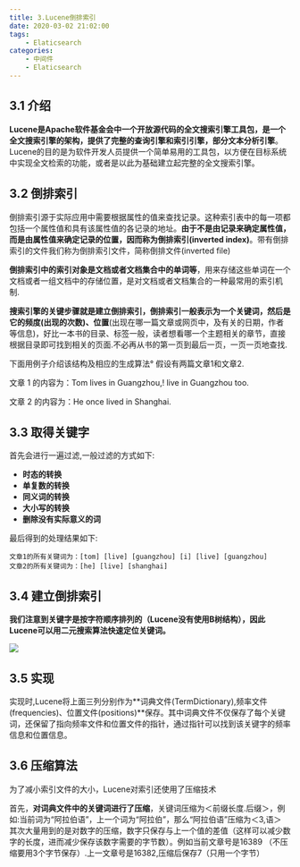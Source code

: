 ```yaml
---
title: 3.Lucene倒排索引
date: 2020-03-02 21:02:00
tags:
    - Elaticsearch
categories:
    - 中间件
    - Elaticsearch
---
```


## 3.1 介绍

**Lucene是Apache软件基金会中一个开放源代码的全文搜索引擎工具包，是一个全文搜索引擎的架构，提供了完整的查询引擎和索引引擎，部分文本分析引擎**。Lucene的目的是为软件开发人员提供一个简单易用的工具包，以方便在目标系统中实现全文检索的功能，或者是以此为基础建立起完整的全文搜索引擎。

## 3.2 倒排索引

倒排索引源于实际应用中需要根据属性的值来查找记录。这种索引表中的每一项都包括一个属性值和具有该属性值的各记录的地址。**由于不是由记录来确定属性值，而是由属性值来确定记录的位置，因而称为倒排索引(inverted index)**。带有倒排索引的文件我们称为倒排索引文件，简称倒排文件(inverted file)

**倒排索引中的索引对象是文档或者文档集合中的单词等**，用来存储这些单词在一个文档或者一组文档中的存储位置，是对文档或者文档集合的一种最常用的索引机制.

**搜索引擎的关键步骤就是建立倒排索引，倒排索引一般表示为一个关键词，然后是它的频度(出现的次数)、位置**(出现在哪一篇文章或网页中，及有关的日期，作者等信息)，好比一本书的目录、标签一般，读者想看哪一个主题相关的章节，直接根据目录即可找到相关的页面.不必再从书的第一页到最后一页，一页一页地查找.

下面用例子介绍该结构及相应的生成算法° 假设有两篇文章1和文章2.

文章 1 的内容为：Tom lives in Guangzhou,! live in Guangzhou too.

文章 2 的内容为：He once lived in Shanghai.

## 3.3 取得关键字

首先会进行一遍过滤,一般过滤的方式如下:

- **时态的转换**
- **单复数的转换**
- **同义词的转换**
- **大小写的转换**
- **删除没有实际意义的词**

最后得到的处理结果如下:

```
文章1的所有关键词为：[tom] [live] [guangzhou] [i] [live] [guangzhou]
文章2的所有关键词为：[he] [live] [shanghai]
```

## 3.4 建立倒排索引

**我们注意到关键字是按字符顺序排列的（Lucene没有使用B树结构），因此Lucene可以用二元搜索算法快速定位关键词。**

![](http://dist415.oss-cn-beijing.aliyuncs.com/essort.png)

## 3.5 实现

实现时,Lucene将上面三列分别作为**词典文件(TermDictionary),频率文件(frequencies)、位置文件(positions)**保存。其中词典文件不仅保存了每个关键词，还保留了指向频率文件和位置文件的指针，通过指针可以找到该关键字的频率信息和位置信息。



## 3.6 压缩算法

为了减小索引文件的大小，Lucene对索引还使用了压缩技术

首先，**对词典文件中的关键词进行了压缩**，关键词压缩为＜前缀长度.后缀＞，例如:当前词为“阿拉伯语”，上一个词为“阿拉伯”，那么“阿拉伯语”压缩为＜3,语＞
其次大量用到的是对数字的压缩，数字只保存与上一个值的差值（这样可以减少数字的长度，进而减少保存该数字需要的字节数）。例如当前文章号是16389 （不压缩要用3个字节保存）.上一文章号是16382,压缩后保存7（只用一个字节）